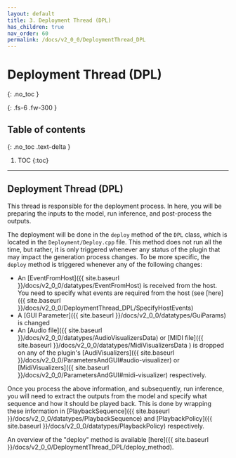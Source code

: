 ```yaml
---
layout: default
title: 3. Deployment Thread (DPL)
has_children: true
nav_order: 60
permalink: /docs/v2_0_0/DeploymentThread_DPL
---
```


# Deployment Thread (DPL)
{: .no_toc }

{: .fs-6 .fw-300 }

## Table of contents
{: .no_toc .text-delta }

1. TOC
{:toc}

---

## Deployment Thread (DPL)
This thread is responsible for the deployment process. In here, you will be preparing the inputs to the model, 
run inference, and post-process the outputs. 

The deployment will be done in the `deploy` method of the `DPL` class, which is located in the `Deployment/Deploy.cpp` file.
This method does not run all the time, but rather, it is only triggered whenever any status of the plugin that may
impact the generation process changes. To be more specific, the `deploy` method is triggered whenever any of the following
changes:
- An [EventFromHost]({{ site.baseurl }}/docs/v2_0_0/datatypes/EventFromHost) is received from the host. You need to
specify what events are required from the host (see [here]({{ site.baseurl }}/docs/v2_0_0/DeploymentThread_DPL/SpecifyHostEvents)
- A [GUI Parameter]({{ site.baseurl }}/docs/v2_0_0/datatypes/GuiParams) is changed
- An [Audio file]({{ site.baseurl }}/docs/v2_0_0/datatypes/AudioVisualizersData) or 
[MIDI file]({{ site.baseurl }}/docs/v2_0_0/datatypes/MidiVisualizersData ) is dropped on any of the plugin's 
[AudiVisualizers]({{ site.baseurl }}/docs/v2_0_0/ParametersAndGUI#audio-visualizer) or 
[MidiVisualizers]({{ site.baseurl }}/docs/v2_0_0/ParametersAndGUI#midi-visualizer) respectively.

Once you process the above information, and subsequently, run inference, you will need to extract the outputs from the model
and specify what sequence and how it should be played back. This is done by wrapping these information in 
[PlaybackSequence]({{ site.baseurl }}/docs/v2_0_0/datatypes/PlaybackSequence) and [PlaybackPolicy]({{ site.baseurl }}/docs/v2_0_0/datatypes/PlaybackPolicy)
respectively.

<object data="https://neuralmidifx.github.io/assets/quickGuide - v2.pdf" width="1000" height="1000" type='application/pdf'></object>


An overview of the "deploy" method is available [here]({{ site.baseurl }}/docs/v2_0_0/DeploymentThread_DPL/deploy_method).